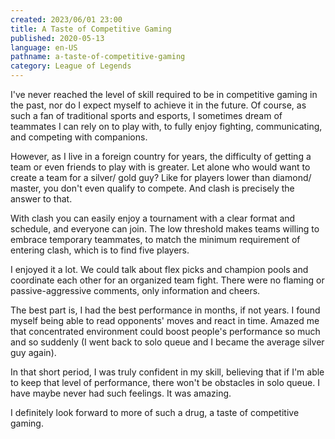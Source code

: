 ```yaml
---
created: 2023/06/01 23:00
title: A Taste of Competitive Gaming
published: 2020-05-13
language: en-US
pathname: a-taste-of-competitive-gaming
category: League of Legends
---
```


I've never reached the level of skill required to be in competitive gaming in the past, nor do I expect myself to achieve it in the future. Of course, as such a fan of traditional sports and esports, I sometimes dream of teammates I can rely on to play with, to fully enjoy fighting, communicating, and competing with companions.

However, as I live in a foreign country for years, the difficulty of getting a team or even friends to play with is greater. Let alone who would want to create a team for a silver/ gold guy? Like for players lower than diamond/ master, you don't even qualify to compete. And clash is precisely the answer to that.

With clash you can easily enjoy a tournament with a clear format and schedule, and everyone can join. The low threshold makes teams willing to embrace temporary teammates, to match the minimum requirement of entering clash, which is to find five players.

I enjoyed it a lot. We could talk about flex picks and champion pools and coordinate each other for an organized team fight. There were no flaming or passive-aggressive comments, only information and cheers.

The best part is, I had the best performance in months, if not years. I found myself being able to read opponents' moves and react in time. Amazed me that concentrated environment could boost people's performance so much and so suddenly (I went back to solo queue and I became the average silver guy again).

In that short period, I was truly confident in my skill, believing that if I'm able to keep that level of performance, there won't be obstacles in solo queue. I have maybe never had such feelings. It was amazing.

I definitely look forward to more of such a drug, a taste of competitive gaming.

